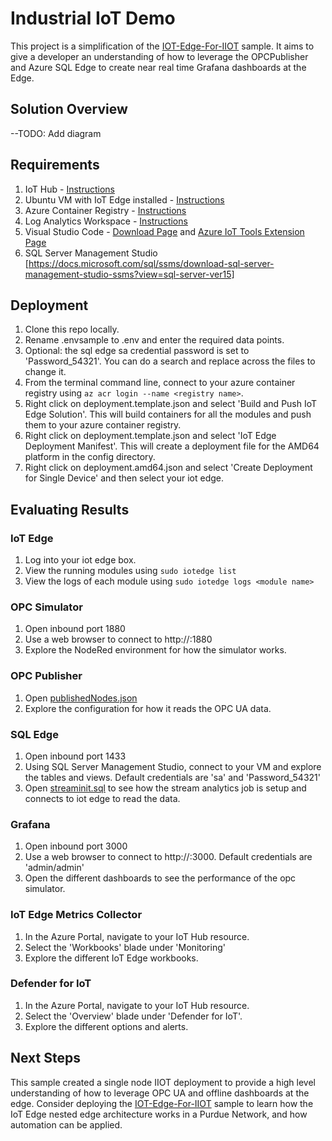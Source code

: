 # Industrial IoT Demo

This project is a simplification of the [IOT-Edge-For-IIOT](https://github.com/Azure-Samples/iot-edge-for-iiot) sample.  It aims to give a developer an understanding of how to leverage the OPCPublisher and Azure SQL Edge to create near real time Grafana dashboards at the Edge.  

## Solution Overview

--TODO: Add diagram

## Requirements

1. IoT Hub - [Instructions](https://docs.microsoft.com/en-us/azure/iot-hub/iot-hub-create-through-portal?view=iotedge-2020-11#create-an-iot-hub)
2. Ubuntu VM with IoT Edge installed - [Instructions](https://docs.microsoft.com/azure/iot-edge/how-to-provision-single-device-linux-symmetric?view=iotedge-2020-11&tabs=azure-portal%2Cubuntu)
3. Azure Container Registry - [Instructions](https://docs.microsoft.com/Azure/container-registry/container-registry-get-started-portal#create-a-container-registry)
4. Log Analytics Workspace - [Instructions](https://docs.microsoft.com/en-us/azure/azure-monitor/logs/quick-create-workspace)
5. Visual Studio Code - [Download Page](https://code.visualstudio.com/) and [Azure IoT Tools Extension Page](https://marketplace.visualstudio.com/items?itemName=vsciot-vscode.azure-iot-tools)
6. SQL Server Management Studio [https://docs.microsoft.com/sql/ssms/download-sql-server-management-studio-ssms?view=sql-server-ver15]

## Deployment

1. Clone this repo locally.
2. Rename .envsample to .env and enter the required data points.
3. Optional: the sql edge sa credential password is set to 'Password_54321'.  You can do a search and replace across the files to change it.
4. From the terminal command line, connect to your azure container registry using `az acr login --name <registry name>`.
5. Right click on deployment.template.json and select 'Build and Push IoT Edge Solution'.  This will build containers for all the modules and push them to your azure container registry.
6. Right click on deployment.template.json and select 'IoT Edge Deployment Manifest'.  This will create a deployment file for the AMD64 platform in the config directory.
7. Right click on deployment.amd64.json and select 'Create Deployment for Single Device' and then select your iot edge.

## Evaluating Results

### IoT Edge

1. Log into your iot edge box.
1. View the running modules using `sudo iotedge list`
1. View the logs of each module using `sudo iotedge logs <module name>`

### OPC Simulator

1. Open inbound port 1880
2. Use a web browser to connect to http://<servername>:1880
3. Explore the NodeRed environment for how the simulator works.

### OPC Publisher

1. Open [publishedNodes.json](/modules/opcpublisher/publishedNodes.json)
2. Explore the configuration for how it reads the OPC UA data.

### SQL Edge

1. Open inbound port 1433
2. Using SQL Server Management Studio, connect to your VM and explore the tables and views.  Default credentials are 'sa' and 'Password_54321'
3. Open [streaminit.sql](/modules/sqledge/streaminit.sql) to see how the stream analytics job is setup and connects to iot edge to read the data.

### Grafana

1. Open inbound port 3000
2. Use a web browser to connect to http://<servername>:3000.  Default credentials are 'admin/admin'
3. Open the different dashboards to see the performance of the opc simulator.

### IoT Edge Metrics Collector

1. In the Azure Portal, navigate to your IoT Hub resource.
2. Select the 'Workbooks' blade under 'Monitoring'
3. Explore the different IoT Edge workbooks.

### Defender for IoT

1. In the Azure Portal, navigate to your IoT Hub resource.
2. Select the 'Overview' blade under 'Defender for IoT'.
3. Explore the different options and alerts.

## Next Steps

This sample created a single node IIOT deployment to provide a high level understanding of how to leverage OPC UA and offline dashboards at the edge.  Consider deploying the [IOT-Edge-For-IIOT](https://github.com/Azure-Samples/iot-edge-for-iiot) sample to learn how the IoT Edge nested edge architecture works in a Purdue Network, and how automation can be applied.